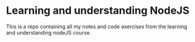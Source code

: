 # Learning and understanding NodeJS

This is a repo containing all my notes and code exercises from the learning and understanding nodeJS course.
